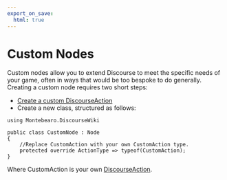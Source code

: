 ```yaml
---
export_on_save:
  html: true
---  
```




# Custom Nodes

Custom nodes allow you to extend Discourse to meet the specific needs of your game, often in ways that would be too bespoke to do generally. Creating a custom node requires two short steps:

- [Create a custom DiscourseAction](discourseAction.md)
- Create a new class, structured as follows:

```
using Montebearo.DiscourseWiki

public class CustomNode : Node
{
    //Replace CustomAction with your own CustomAction type.
    protected override ActionType => typeof(CustomAction);
}
```


Where CustomAction is your own [DiscourseAction](discourseAction.md).
